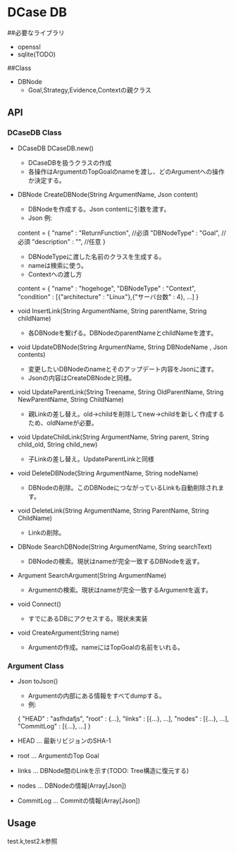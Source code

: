 # DCase DB

##必要なライブラリ
* openssl
* sqlite(TODO)

##Class
* DBNode
    * Goal,Strategy,Evidence,Contextの親クラス

## API
### DCaseDB Class
* DCaseDB DCaseDB.new()
    * DCaseDBを扱うクラスの作成
    * 各操作はArgumentのTopGoalのnameを渡し、どのArgumentへの操作か決定する。

* DBNode CreateDBNode(String ArgumentName, Json content)
    * DBNodeを作成する。Json contentに引数を渡す。
    * Json 例:

    content = {
        "name" : "ReturnFunction",        //必須
        "DBNodeType" : "Goal",  //必須
        "description" : "", //任意
    }


    * DBNodeTypeに渡した名前のクラスを生成する。
    * nameは検索に使う。
    * Contextへの渡し方

    content = {
        "name" : "hogehoge",
        "DBNodeType" : "Context",
        "condition" : [{"architecture" : "Linux"},{"サーバ台数" : 4},  ...]
    }

* void   InsertLink(String ArgumentName, String parentName, String childName)
    * 各DBNodeを繋げる。DBNodeのparentNameとchildNameを渡す。

* void   UpdateDBNode(String ArgumentName, String DBNodeName , Json contents)
    * 変更したいDBNodeのnameとそのアップデート内容をJsonに渡す。
    * Jsonの内容はCreateDBNodeと同様。

* void   UpdateParentLink(String Treename, String OldParentName, String NewParentName, String ChildName)
    * 親Linkの差し替え。old->childを削除してnew->childを新しく作成するため、oldNameが必要。

* void   UpdateChildLink(String ArgumentName, String parent, String child_old, String child_new)
    * 子Linkの差し替え。UpdateParentLinkと同様

* void   DeleteDBNode(String ArgumentName, String nodeName)
    * DBNodeの削除。このDBNodeにつながっているLinkも自動削除されます。

* void   DeleteLink(String ArgumentName, String ParentName, String ChildName)
    * Linkの削除。

* DBNode SearchDBNode(String ArgumentName, String searchText)
    * DBNodeの検索。現状はnameが完全一致するDBNodeを返す。

* Argument SearchArgument(String ArgumentName)
    * Argumentの検索。現状はnameが完全一致するArgumentを返す。

* void   Connect()
    * すでにあるDBにアクセスする。現状未実装

* void   CreateArgument(String name)
    * Argumentの作成。nameにはTopGoalの名前をいれる。

### Argument Class
* Json   toJson()
    * Argumentの内部にある情報をすべてdumpする。<br />
    * 例:

    {
        "HEAD"      : "asfhdafjs",
        "root"      : {...},
        "links"     : [{...}, ...],
        "nodes"     : [{...}, ...],
        "CommitLog" : [{...}, ...]
    }

* HEAD      ... 最新リビジョンのSHA-1
* root      ... ArgumentのTop Goal
* links     ... DBNode間のLinkを示す(TODO: Tree構造に復元する)
* nodes     ... DBNodeの情報(Array[Json])
* CommitLog ... Commitの情報(Array[Json])

## Usage
test.k,test2.k参照

